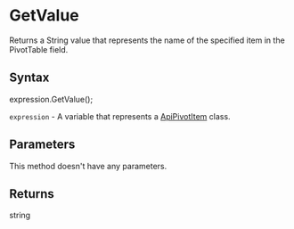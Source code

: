 # GetValue

Returns a String value that represents the name of the specified item in the PivotTable field.

## Syntax

expression.GetValue();

`expression` - A variable that represents a [ApiPivotItem](../ApiPivotItem.md) class.

## Parameters

This method doesn't have any parameters.

## Returns

string
